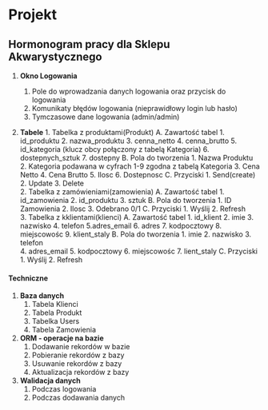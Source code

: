 # Projekt

## **Hormonogram pracy dla Sklepu Akwarystycznego**

1. **Okno Logowania**
    1. Pole do wprowadzania danych logowania oraz przycisk do logowania
    2. Komunikaty błędów logowania (nieprawidłowy login lub hasło)
    3. Tymczasowe dane logowania (admin/admin)

2. **Tabele**
        1. Tabelka z produktami(Produkt)
       A. Zawartość tabel
          1. id_produktu
          2. nazwa_produktu
          3. cenna_netto
          4. cenna_brutto
          5. id_kategoria (klucz obcy połączony z tabelą Kategoria)
          6. dostepnych_sztuk
          7. dostepny
       B. Pola do tworzenia
          1. Nazwa Produktu
          2. Kategoria podawana w cyfrach 1-9 zgodna z tabelą Kategoria
          3. Cena Netto
          4. Cena Brutto
          5. Ilosc
          6. Dostepnosc
       C. Przyciski
          1. Send(create)
          2. Update
          3. Delete       
   2. Tabelka z zamówieniami(zamowienia)
        A. Zawartość tabel
          1. id_zamowienia
          2. id_produktu
          3. sztuk
        B. Pola do tworzenia
          1. ID Zamowienia
          2. Ilosc
          3. Odebrano 0/1
        C. Przyciski
          1. Wyślij
          2. Refresh         
   3. Tabelka z kklientami(klienci)
        A. Zawartość tabel
          1. id_klient
          2. imie
          3. nazwisko
          4. telefon
          5.adres_email
          6. adres
          7. kodpocztowy
          8. miejscowośc
          9. klient_staly
        B. Pola do tworzenia
          1. imie
          2. nazwisko
          3. telefon   
          4. adres_email
          5. kodpocztowy
          6. miejscowośc
          7. lient_staly
        C. Przyciski
          1. Wyślij
          2. Refresh

#### Techniczne

1. **Baza danych**
    1. Tabela Klienci
    2. Tabela Produkt
    3. Tabelka Users
    4. Tabela Zamowienia
2. **ORM - operacje na bazie**
    1. Dodawanie rekordów w bazie
    2. Pobieranie rekordów z bazy
    3. Usuwanie rekordów z bazy
    4. Aktualizacja rekordów z bazy
3. **Walidacja danych**
    1. Podczas logowania
    2. Podczas dodawania danych
